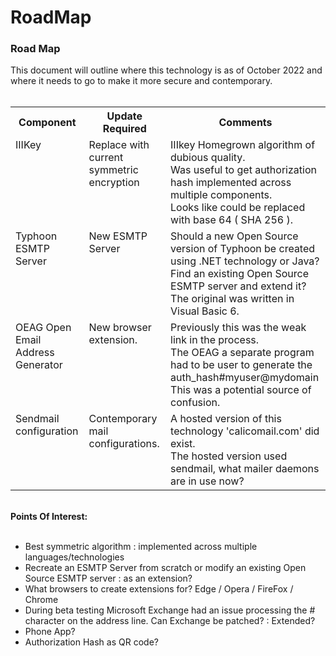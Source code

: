 # RoadMap
<h3>Road Map</h3>

This document will outline where this technology is as of October 2022 and where it needs to go to make it more secure and contemporary.<br/>
<br/>
<table>
<tr><th wrap=nowrap>Component</th><th wrap=nowrap>Update Required</th><th wrap=nowrap>Comments</th></tr>
<tr><td valign=top>IIIKey</td><td valign=top>Replace with current symmetric encryption</td><td valign=top>IIIkey Homegrown algorithm of dubious quality.<br/>
                                                                        Was useful to get authorization hash implemented across multiple components.<br/>
  Looks like could be replaced with base 64 ( SHA 256 ).</td></tr>
<tr><td valign=top>Typhoon ESMTP Server</td><td valign=top>New ESMTP Server</td><td valign=top>Should a new Open Source version of Typhoon be created using .NET technology or Java?<br/>
                                     Find an existing Open Source ESMTP server and extend it?<br/>
                                     The original was written in Visual Basic 6.</td></tr>
<tr><td valign=top>OEAG Open Email Address Generator</td><td valign=top>New browser extension.</td><td valign=top>Previously this was the weak link in the process.<br/>
                                                                                 The OEAG a separate program had to be user to generate the<br/>
                                                                                 auth_hash#myuser@mydomain <br/>
                                                                                 This was a potential source of confusion.</td></tr>
<tr><td valign=top>Sendmail configuration</td><td valign=top>Contemporary mail configurations.</td><td valign=top>A hosted version of this technology 'calicomail.com' did exist.<br/>
                                                                                 The hosted version used sendmail, what mailer daemons are in use now?</td></tr>
</table>
<br/>
<b>Points Of Interest:</b><br/>
<br/>
<ul>
  <li>Best symmetric algorithm : implemented across multiple languages/technologies</li>
  <li>Recreate an ESMTP Server from scratch or modify an existing Open Source ESMTP server : as an extension?</li>
  <li>What browsers to create extensions for?  Edge / Opera / FireFox / Chrome</li>
  <li>During beta testing Microsoft Exchange had an issue processing the # character on the address line.  Can Exchange be patched? : Extended?</li>
  <li>Phone App?</li>
  <li>Authorization Hash as QR code?</li>
</ul>
